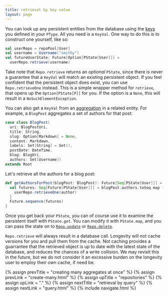 ```yaml
---
title: retrieval by key value
layout: page
---
```


You can look up any persistent entities from the database using the
[keys](../ptype/keys.html) you defined in your `PType`. All you need
is a `KeyVal`. One way to do this is to construct one yourself, like
so:

```scala
val userRepo = repoPool[User]
val username = Username("smithy")
val futureUserState: Future[Option[PState[User]]] =
  userRepo.retrieve(username)
```

Take note that `Repo.retrieve` returns an _optional_ `PState`, since
there is never a guarantee that a `KeyVal` will match an existing
persistent object. If you feel confident that the persistent object
does exist, you can use `Repo.retrieveOne` instead. This is a simple
wrapper method for `retrieve`, that opens up the `Option[PState[P]]`
for you. If the option is a `None`, this will result in a
`NoSuchElementException`.

You can also get a `KeyVal` from an
[aggregation](http://aviadezra.blogspot.com/2009/05/uml-association-aggregation-composition.html)
in a related entity. For example, a `BlogPost` aggregates a set of
authors for that post:

```scala
case class BlogPost(
  uri: BlogPostUri,
  title: String,
  slug: Option[Markdown] = None,
  content: Markdown,
  labels: Set[String] = Set(),
  postDate: DateTime,
  blog: BlogUri,
  authors: Set[Username])
extends Root
```

Let's retrieve all the authors for a blog post:

```scala
def getAuthorsForPost(blogPost: BlogPost): Future[Seq[PState[User]]] = {
  val futures: Seq[Future[PState[User]]] = blogPost.authors.toSeq.map { author =>
    userRepo.retrieveOne(author)
  }
  Future.sequence(futures)
}
```

Once you get back your `PState`, you can of course use it to examine
the persistent itself with `PState.get`. You can modify it with
`PState.map`, and you can pass the state on to
[`Repo.update`](repo-update.html) or
[`Repo.delete`](repo-delete.html).

`Repo.retrieve` will always result in a database call. Longevity will
not cache versions for you and pull them from the cache. Not caching
provides a guarrantee that the retrieved object is up to date with
the latest state of the database, and reduces the chances of a write
collision. We may revisit this in the future, but we do not consider
it an excessive burden on the longevity user to employ their own
cache, if need be.

{% assign prevTitle = "creating many aggregates at once" %}
{% assign prevLink = "create-many.html" %}
{% assign upTitle = "repositories" %}
{% assign upLink = "." %}
{% assign nextTitle = "retrieval by query" %}
{% assign nextLink = "query.html" %}
{% include navigate.html %}
